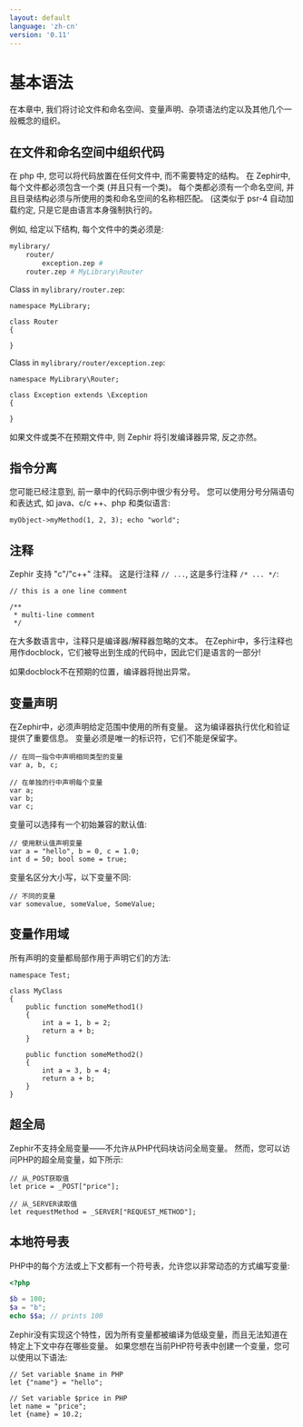 ```yaml
---
layout: default
language: 'zh-cn'
version: '0.11'
---
```


# 基本语法

在本章中, 我们将讨论文件和命名空间、变量声明、杂项语法约定以及其他几个一般概念的组织。

<a name='organizing-code-in-files-and-namespaces'></a>

## 在文件和命名空间中组织代码

在 php 中, 您可以将代码放置在任何文件中, 而不需要特定的结构。 在 Zephir中, 每个文件都必须包含一个类 (并且只有一个类)。 每个类都必须有一个命名空间, 并且目录结构必须与所使用的类和命名空间的名称相匹配。 (这类似于 psr-4 自动加载约定, 只是它是由语言本身强制执行的。

例如, 给定以下结构, 每个文件中的类必须是:

```bash
mylibrary/
    router/
        exception.zep # 
    router.zep # MyLibrary\Router
```

Class in `mylibrary/router.zep`:

```zephir
namespace MyLibrary;

class Router
{

}
```

Class in `mylibrary/router/exception.zep`:

```zephir
namespace MyLibrary\Router;

class Exception extends \Exception
{

}
```

如果文件或类不在预期文件中, 则 Zephir 将引发编译器异常, 反之亦然。

<a name='instruction-separation'></a>

## 指令分离

您可能已经注意到, 前一章中的代码示例中很少有分号。 您可以使用分号分隔语句和表达式, 如 java、c/c ++、php 和类似语言:

```zephir
myObject->myMethod(1, 2, 3); echo "world";
```

<a name='comments'></a>

## 注释

Zephir 支持 "c"/"c++" 注释。 这是行注释 `// ...`, 这是多行注释 `/* ... */`:

```zephir
// this is a one line comment

/**
 * multi-line comment
 */
```

在大多数语言中，注释只是编译器/解释器忽略的文本。 在Zephir中，多行注释也用作docblock，它们被导出到生成的代码中，因此它们是语言的一部分!

如果docblock不在预期的位置，编译器将抛出异常。

<a name='variable-declarations'></a>

## 变量声明

在Zephir中，必须声明给定范围中使用的所有变量。 这为编译器执行优化和验证提供了重要信息。 变量必须是唯一的标识符，它们不能是保留字。

```zephir
// 在同一指令中声明相同类型的变量
var a, b, c;

// 在单独的行中声明每个变量
var a;
var b;
var c;
```

变量可以选择有一个初始兼容的默认值:

```zephir
// 使用默认值声明变量
var a = "hello", b = 0, c = 1.0;
int d = 50; bool some = true;
```

变量名区分大小写，以下变量不同:

```zephir
// 不同的变量
var somevalue, someValue, SomeValue;
```

<a name='variable-scope'></a>

## 变量作用域

所有声明的变量都局部作用于声明它们的方法:

```zephir
namespace Test;

class MyClass
{
    public function someMethod1()
    {
        int a = 1, b = 2;
        return a + b;
    }

    public function someMethod2()
    {
        int a = 3, b = 4;
        return a + b;
    }
}
```

<a name='super-global'></a>

## 超全局

Zephir不支持全局变量——不允许从PHP代码块访问全局变量。 然而，您可以访问PHP的超全局变量，如下所示:

```zephir
// 从_POST获取值
let price = _POST["price"];

// 从_SERVER读取值
let requestMethod = _SERVER["REQUEST_METHOD"];
```

<a name='local-symbol-table'></a>

## 本地符号表

PHP中的每个方法或上下文都有一个符号表，允许您以非常动态的方式编写变量:

```php
<?php

$b = 100;
$a = "b";
echo $$a; // prints 100
```

Zephir没有实现这个特性，因为所有变量都被编译为低级变量，而且无法知道在特定上下文中存在哪些变量。 如果您想在当前PHP符号表中创建一个变量，您可以使用以下语法:

```zephir
// Set variable $name in PHP
let {"name"} = "hello";

// Set variable $price in PHP
let name = "price";
let {name} = 10.2;
```
